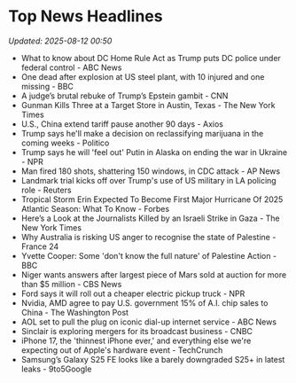 # Top News Headlines

_Updated: 2025-08-12 00:50_

- What to know about DC Home Rule Act as Trump puts DC police under federal control - ABC News
- One dead after explosion at US steel plant, with 10 injured and one missing - BBC
- A judge’s brutal rebuke of Trump’s Epstein gambit - CNN
- Gunman Kills Three at a Target Store in Austin, Texas - The New York Times
- U.S., China extend tariff pause another 90 days - Axios
- Trump says he'll make a decision on reclassifying marijuana in the coming weeks - Politico
- Trump says he will 'feel out' Putin in Alaska on ending the war in Ukraine - NPR
- Man fired 180 shots, shattering 150 windows, in CDC attack - AP News
- Landmark trial kicks off over Trump's use of US military in LA policing role - Reuters
- Tropical Storm Erin Expected To Become First Major Hurricane Of 2025 Atlantic Season: What To Know - Forbes
- Here’s a Look at the Journalists Killed by an Israeli Strike in Gaza - The New York Times
- Why Australia is risking US anger to recognise the state of Palestine - France 24
- Yvette Cooper: Some 'don't know the full nature' of Palestine Action - BBC
- Niger wants answers after largest piece of Mars sold at auction for more than $5 million - CBS News
- Ford says it will roll out a cheaper electric pickup truck - NPR
- Nvidia, AMD agree to pay U.S. government 15% of A.I. chip sales to China - The Washington Post
- AOL set to pull the plug on iconic dial-up internet service - ABC News
- Sinclair is exploring mergers for its broadcast business - CNBC
- iPhone 17, the 'thinnest iPhone ever,' and everything else we're expecting out of Apple's hardware event - TechCrunch
- Samsung’s Galaxy S25 FE looks like a barely downgraded S25+ in latest leaks - 9to5Google